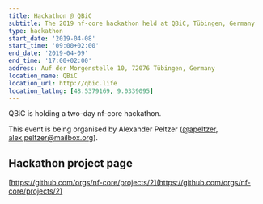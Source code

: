 ```yaml
---
title: Hackathon @ QBiC
subtitle: The 2019 nf-core hackathon held at QBiC, Tübingen, Germany
type: hackathon
start_date: '2019-04-08'
start_time: '09:00+02:00'
end_date: '2019-04-09'
end_time: '17:00+02:00'
address: Auf der Morgenstelle 10, 72076 Tübingen, Germany
location_name: QBiC
location_url: http://qbic.life
location_latlng: [48.5379169, 9.0339095]
---
```


QBiC is holding a two-day nf-core hackathon.

This event is being organised by Alexander Peltzer ([@apeltzer](https://github.com/apeltzer), [alex.peltzer@mailbox.org](mailto:alex.peltzer@mailbox.org)).

## Hackathon project page

[https://github.com/orgs/nf-core/projects/2](https://github.com/orgs/nf-core/projects/2)
